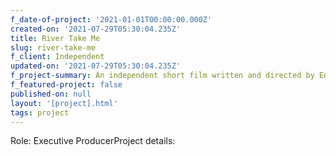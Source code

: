```yaml
---
f_date-of-project: '2021-01-01T00:00:00.000Z'
created-on: '2021-07-29T05:30:04.235Z'
title: River Take Me
slug: river-take-me
f_client: Independent
updated-on: '2021-07-29T05:30:04.235Z'
f_project-summary: An independent short film written and directed by Edie Deffebach.
f_featured-project: false
published-on: null
layout: '[project].html'
tags: project
---
```


Role: Executive ProducerProject details:
